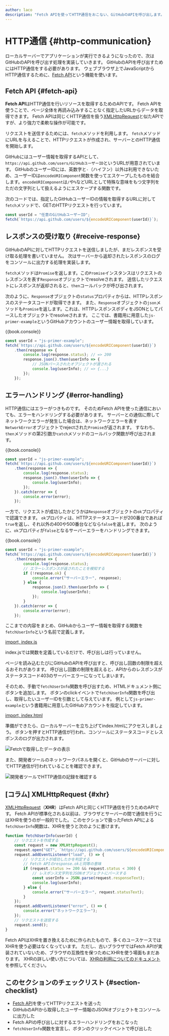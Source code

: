 ```yaml
---
author: laco
description: "Fetch APIを使ってHTTP通信をおこない、GitHubのAPIを呼び出します。"
---
```


# HTTP通信 {#http-communication}

ローカルサーバーでアプリケーションが実行できるようになったので、次はGitHubのAPIを呼び出す処理を実装していきます。
GitHubのAPIを呼び出すためにはHTTP通信をする必要があります。
ウェブブラウザ上でJavaScriptからHTTP通信するために、[Fetch API][]という機能を使います。

## Fetch API {#fetch-api}

**Fetch API**はHTTP通信を行いリソースを取得するためのAPIです。
Fetch APIを使うことで、ページ全体を再読み込みすることなく指定したURLからデータを取得できます。
Fetch APIは同じくHTTP通信を扱う[XMLHttpRequest][]と似たAPIですが、より強力で柔軟な操作が可能です。

リクエストを送信するためには、`fetch`メソッドを利用します。
`fetch`メソッドにURLを与えることで、HTTPリクエストが作成され、サーバーとのHTTP通信を開始します。

GitHubにはユーザー情報を取得するAPIとして、`https://api.github.com/users/GitHubユーザーID`というURLが用意されています。
GitHubのユーザーIDには、英数字と`-`（ハイフン）以外は利用できないため、ユーザーIDは`encodeURIComponent`関数を使ってエスケープしたものを結合します。`encodeURIComponent`は`/`や`%`などURLとして特殊な意味をもつ文字列をただの文字列として扱えるようにエスケープする関数です。

次のコードでは、指定したGitHubユーザーIDの情報を取得するURLに対して`fetch`メソッドで、GETのHTTPリクエストを行っています。

<!-- fetchがないため -->
<!-- doctest:disable -->
```js
const userId = "任意のGitHubユーザーID";
fetch(`https://api.github.com/users/${encodeURIComponent(userId)}`);
```

## レスポンスの受け取り {#receive-response}

GitHubのAPIに対してHTTPリクエストを送信しましたが、まだレスポンスを受け取る処理を書いていません。
次はサーバーから返却されたレスポンスのログをコンソールに出力する処理を実装します。

`fetch`メソッドは`Promise`を返します。この`Promise`インスタンスはリクエストのレスポンスを表す`Response`オブジェクトでresolveされます。
送信したリクエストにレスポンスが返却されると、`then`コールバックが呼び出されます。

次のように、`Response`オブジェクトの`status`プロパティからは、HTTPレスポンスのステータスコードが取得できます。
また、`Response`オブジェクトの`json`メソッドも`Promise`を返します。これは、HTTPレスポンスボディをJSONとしてパースしたオブジェクトでresolveされます。
ここでは、書籍用に用意した`js-primer-example`というGitHubアカウントのユーザー情報を取得しています。

{{book.console}}
<!-- fetchがないため -->
<!-- doctest:disable -->
```js
const userId = "js-primer-example";
fetch(`https://api.github.com/users/${encodeURIComponent(userId)}`)
    .then(response => {
        console.log(response.status); // => 200
        response.json().then(userInfo => {
            // JSONパースされたオブジェクトが渡される
            console.log(userInfo); // => {...}
        });
    });
```

## エラーハンドリング {#error-handling}

HTTP通信にはエラーがつきものです。
そのためFetch APIを使った通信においても、エラーをハンドリングする必要があります。
サーバーとの通信に際してネットワークエラーが発生した場合は、ネットワークエラーを表す`NetworkError`オブジェクトでrejectされた`Promise`が返されます。
すなわち、`then`メソッドの第2引数か`catch`メソッドのコールバック関数が呼び出されます。

{{book.console}}
<!-- fetchがないため -->
<!-- doctest:disable -->
```js
const userId = "js-primer-example";
fetch(`https://api.github.com/users/${encodeURIComponent(userId)}`)
    .then(response => {
        console.log(response.status);
        response.json().then(userInfo => {
            console.log(userInfo);
        });
    }).catch(error => {
        console.error(error);
    });
```

一方で、リクエストが成功したかどうかは`Response`オブジェクトの`ok`プロパティで認識できます。
`ok`プロパティは、HTTPステータスコードが200番台であれば`true`を返し、それ以外の400や500番台などなら`false`を返します。
次のように、`ok`プロパティが`false`となるサーバーエラーをハンドリングできます。

<!-- Note: Fetch API デフォルトで自動的にリダイレクトする
そのため、このコード例なら response.status が 30x はこない

```
fetch("https://httpbin.org/status/301");
```

-->

{{book.console}}
<!-- fetchがないため -->
<!-- doctest:disable -->
```js
const userId = "js-primer-example";
fetch(`https://api.github.com/users/${encodeURIComponent(userId)}`)
    .then(response => {
        console.log(response.status); 
        // エラーレスポンスが返されたことを検知する
        if (!response.ok) {
            console.error("サーバーエラー", response);
        } else {
            response.json().then(userInfo => {
                console.log(userInfo);
            });
        }
    }).catch(error => {
        console.error(error);
    });
```

ここまでの内容をまとめ、GitHubからユーザー情報を取得する関数を`fetchUserInfo`という名前で定義します。

[import, index.js](src/index.js)

index.jsでは関数を定義しているだけで、呼び出しは行っていません。

ページを読み込むたびにGitHubのAPIを呼び出すと、呼び出し回数の制限を超えるおそれがあります。
呼び出し回数の制限を超えると、APIからのレスポンスがステータスコード403のサーバーエラーになってしまいます。

そのため、手動で`fetchUserInfo`関数を呼び出すため、HTMLドキュメント側にボタンを追加します。
ボタンのclickイベントで`fetchUserInfo`関数を呼び出し、取得したいユーザーIDを引数として与えています。
例として`js-primer-example`という書籍用に用意したGitHubアカウントを指定しています。

[import, index.html](src/index.html)

準備ができたら、ローカルサーバーを立ち上げてindex.htmlにアクセスしましょう。
ボタンを押すとHTTP通信が行われ、コンソールにステータスコードとレスポンスのログが出力されます。

![Fetchで取得したデータの表示](img/fig-1.png)

また、開発者ツールのネットワークパネルを開くと、GitHubのサーバーに対してHTTP通信が行われていることを確認できます。

![開発者ツールでHTTP通信の記録を確認する](img/fig-2.png)

## [コラム] XMLHttpRequest {#xhr}

[XMLHttpRequest][]（**XHR**）はFetch APIと同じくHTTP通信を行うためのAPIです。
Fetch APIが標準化される以前は、ブラウザとサーバーの間で通信を行うにはXHRを使うのが一般的でした。
このセクションで扱ったFetch APIによる`fetchUserInfo`関数は、XHRを使うと次のように書けます。

```js
function fetchUserInfo(userId) {
    // リクエストを作成する
    const request = new XMLHttpRequest();
    request.open("GET", `https://api.github.com/users/${encodeURIComponent(userId)}`);
    request.addEventListener("load", () => {
        // リクエストが成功したかを判定する
        // Fetch APIのresponse.okと同等の意味
        if (request.status >= 200 && request.status < 300) {
            // レスポンス文字列をJSONオブジェクトにパースする
            const userInfo = JSON.parse(request.responseText);
            console.log(userInfo);
        } else {
            console.error("サーバーエラー", request.statusText);
        }
    });
    request.addEventListener("error", () => {
        console.error("ネットワークエラー");
    });
    // リクエストを送信する
    request.send();
}
```

Fetch APIはXHRを置き換えるために作られたもので、多くのユースケースではXHRを使う必要はなくなっています。
ただし、古いブラウザではFetch APIが実装されていないため、ブラウザの互換性を保つためにXHRを使う場面もまだあります。
XHRの詳しい使い方については、[XHRの利用についてのドキュメント][]を参照してください。

## このセクションのチェックリスト {#section-checklist}

- [Fetch API][]を使ってHTTPリクエストを送った
- GitHubのAPIから取得したユーザー情報のJSONオブジェクトをコンソールに出力した
- Fetch APIの呼び出しに対するエラーハンドリングをおこなった
- `fetchUserInfo`関数を宣言し、ボタンのクリックイベントで呼び出した

[Fetch API]: https://developer.mozilla.org/ja/docs/Web/API/Fetch_API
[XMLHttpRequest]: https://developer.mozilla.org/ja/docs/Web/API/XMLHttpRequest
[XHRの利用についてのドキュメント]: https://developer.mozilla.org/ja/docs/Web/API/XMLHttpRequest/Using_XMLHttpRequest
